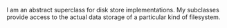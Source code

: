I am an abstract superclass for disk store implementations. My subclasses provide access to the actual data storage of a particular kind of filesystem. 
